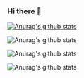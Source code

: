 ### Hi there 👋

<!--
**melodyjerry/melodyjerry** is a ✨ _special_ ✨ repository because its `README.md` (this file) appears on your GitHub profile.

Here are some ideas to get you started:

- 🔭 I’m currently working on ...
- 🌱 I’m currently learning ...
- 👯 I’m looking to collaborate on ...
- 🤔 I’m looking for help with ...
- 💬 Ask me about ...
- 📫 How to reach me: ...
- 😄 Pronouns: ...
- ⚡ Fun fact: ...
-->

[![Anurag's github stats](https://github-readme-stats.vercel.app/api?username=melodyjerry)](https://github.com/anuraghazra/github-readme-stats)

![Anurag's github stats](https://github-readme-stats.vercel.app/api?username=melodyjerry&show_icons=true)

![Anurag's github stats](https://github-readme-stats.vercel.app/api?username=melodyjerry&hide=["contribs","prs"])

![Anurag's github stats](https://github-readme-stats.vercel.app/api?username=anuraghazra&show_icons=true&theme=radical)
